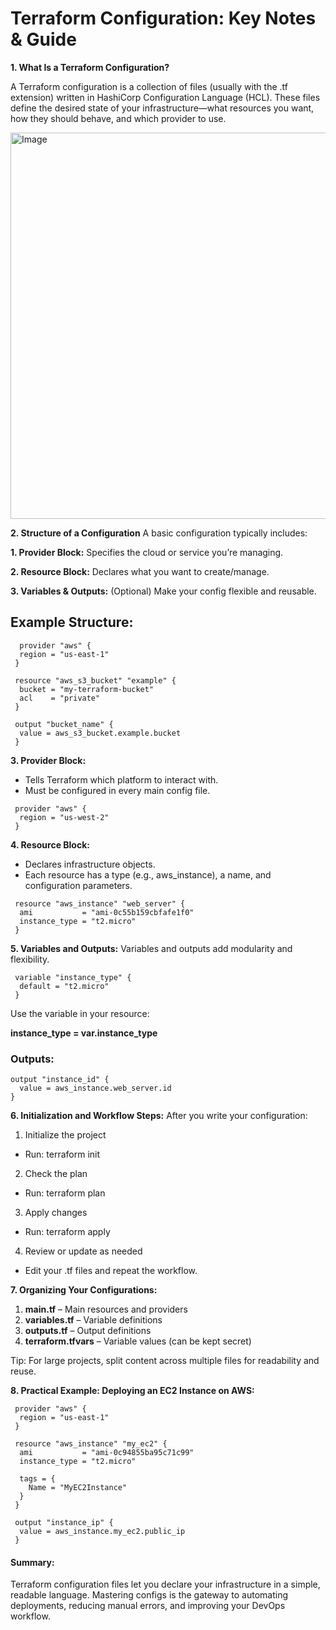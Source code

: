 # Terraform Configuration: Key Notes & Guide
**1. What Is a Terraform Configuration?**

A Terraform configuration is a collection of files (usually with the .tf extension) written in HashiCorp Configuration Language (HCL). These files define the desired state of your infrastructure—what resources you want, how they should behave, and which provider to use.

<img width="1400" height="618" alt="Image" src="https://github.com/user-attachments/assets/2b5ad04c-7906-4315-81c4-c38018be2726" />

**2. Structure of a Configuration** A basic configuration typically includes:

**1. Provider Block:** Specifies the cloud or service you’re managing.

**2. Resource Block:** Declares what you want to create/manage.

**3. Variables & Outputs:** (Optional) Make your config flexible and reusable.

## Example Structure:
```
  provider "aws" {
  region = "us-east-1"
 }

 resource "aws_s3_bucket" "example" {
  bucket = "my-terraform-bucket"
  acl    = "private"
 }

 output "bucket_name" {
  value = aws_s3_bucket.example.bucket
 }

```

**3. Provider Block:**
- Tells Terraform which platform to interact with.
- Must be configured in every main config file.
```
 provider "aws" {
  region = "us-west-2"
 }

```
**4. Resource Block:**
- Declares infrastructure objects.
- Each resource has a type (e.g., aws_instance), a name, and configuration parameters.

```
 resource "aws_instance" "web_server" {
  ami           = "ami-0c55b159cbfafe1f0"
  instance_type = "t2.micro"
 }
```

**5. Variables and Outputs:**
Variables and outputs add modularity and flexibility.

```
 variable "instance_type" {
  default = "t2.micro"
 }
```
Use the variable in your resource:

**instance_type = var.instance_type**

### Outputs:
```
output "instance_id" {
  value = aws_instance.web_server.id
}
```
**6. Initialization and Workflow Steps:**
After you write your configuration:

1. Initialize the project
 - Run: terraform init
2. Check the plan
 - Run: terraform plan
3. Apply changes
 - Run: terraform apply
4. Review or update as needed
 - Edit your .tf files and repeat the workflow.

**7. Organizing Your Configurations:**
1. **main.tf** – Main resources and providers
2. **variables.tf** – Variable definitions
3. **outputs.tf** – Output definitions
4. **terraform.tfvars** – Variable values (can be kept secret)

Tip: For large projects, split content across multiple files for readability and reuse.

**8. Practical Example: Deploying an EC2 Instance on AWS:**
```
 provider "aws" {
  region = "us-east-1"
 }

 resource "aws_instance" "my_ec2" {
  ami           = "ami-0c94855ba95c71c99"
  instance_type = "t2.micro"

  tags = {
    Name = "MyEC2Instance"
  }
 }

 output "instance_ip" {
  value = aws_instance.my_ec2.public_ip
 }
```

#### Summary:
Terraform configuration files let you declare your infrastructure in a simple, readable language. Mastering configs is the gateway to automating deployments, reducing manual errors, and improving your DevOps workflow.



